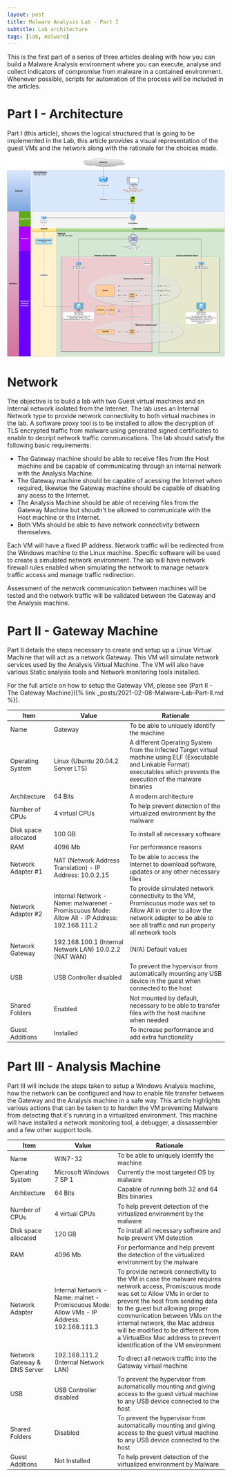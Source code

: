 ```yaml
---
layout: post
title: Malware Analysis Lab - Part I
subtitle: Lab architecture
tags: [lab, malware]
---
```


This is the first part of a series of three articles dealing with how you can build a Malware Analysis environment where you can execute, analyse and collect indicators of compromise from malware in a contained environment. Whenever possible, scripts for automation of the process will be included in the articles.

# Part I - Architecture

Part I (this article), shows the logical structured that is going to be implemented in the Lab, this article provides a visual representation of the guest VMs and the network along with the rationale for the choices made.

![](../assets/lab-part-1/Malware_Analysis_Lab.png)

# Network

The objective is to build a lab with two Guest virtual machines and an Internal network isolated from the Internet. The lab uses an Internal Network type to provide network connectivity to both virtual machines in the lab. A software proxy tool is to be installed to allow the decryption of TLS encrypted traffic from malware using generated signed certificates to enable to decript network traffic communications. The lab should satisfy the following basic requirements:
- The Gateway machine should be able to receive files from the Host machine and be capable of communicating through an internal network with the Analysis Machine. 
- The Gateway machine should be capable of acessing the Internet when required, likewise the Gateway machine should be capable of disabling any acess to the Internet.
- The Analysis Machine should be able of receiving files from the Gateway Machine but shoudn't be allowed to communicate with the Host machine or the Internet. 
- Both VMs should be able to have network connectivity between themselves.

Each VM will have a fixed IP address. Network traffic will be redirected from the Windows machine to the Linux machine. Specific software will be used to create a simulated network environment. The lab will have network firewall rules enabled when simulating the network to manage network traffic access and manage traffic redirection.

Assessment of the network communication between machines will be tested and the network traffic will be validated  between the Gateway and the Analysis machine.

# Part II - Gateway Machine

Part II details the steps necessary to create and setup up a Linux Virtual Machine that will act as a network Gateway. This VM will simulate network services used by the Analysis Virtual Machine. The VM will also have various Static analysis tools and Network monitoring tools installed.

For the full article on how to setup the Gateway VM, please see [Part II - The Gateway Machine]({% link _posts/2021-02-08-Malware-Lab-Part-II.md %}).

| Item | Value | Rationale |
| --- | --- | --- |
| Name | Gateway | To be able to uniquely identify the machine |
| Operating System | Linux (Ubuntu 20.04.2 Server LTS) | A different Operating System from the infected Target virtual machine using ELF (Executable and Linkable Format) executables which prevents the execution of the malware binaries |
| Architecture | 64 Bits | A modern architecture |
| Number of CPUs | 4 virtual CPUs | To help prevent detection of the virtualized environment by the malware |
| Disk space allocated | 100 GB | To install all necessary software |
| RAM | 4096 Mb | For performance reasons |
| Network Adapter #1 | NAT (Network Address Translation) - IP Address: 10.0.2.15 | To be able to access the Internet to download software, updates or any other necessary files |
| Network Adapter #2 | Internal Network - Name: malwarenet - Promiscuous Mode: Allow All - IP Address: 192.168.111.2 | To provide simulated network connectivity to the VM, Promiscuous mode was set to Allow All in order to allow the network adapter to be able to see all traffic and run properly all network tools |
| Network Gateway | 192.168.100.1 (Internal Network LAN) 10.0.2.2 (NAT WAN) | (N/A) Default values |
| USB | USB Controller disabled | To prevent the hypervisor from automatically mounting any USB device in the guest when connected to the host |
| Shared Folders | Enabled | Not mounted by default, necessary to be able to transfer files with the host machine when needed |
| Guest Additions | Installed | To increase performance and add extra functionality |

# Part III - Analysis Machine

Part III will include the steps taken to setup a Windows Analysis machine, how the network can be configured and how to enable file transfer between the Gateway and the Analysis machine in a safe way. This article highlights various actions that can be taken to to harden the VM preventing Malware from detecting that it's running in a virtualized environment. This machine will have installed a network monitoring tool, a debugger, a dissassembler and a few other support tools.

| Item | Value | Rationale |
| --- | --- | --- |
| Name | WIN7-32 | To be able to uniquely identify the machine |
| Operating System | Microsoft Windows 7 SP 1 | Currently the most targeted OS by malware |
| Architecture | 64 Bits | Capable of running both 32 and 64 Bits binaries |
| Number of CPUs | 4 virtual CPUs | To help prevent detection of  the virtualized environment by the malware |
| Disk space allocated | 120 GB | To install all necessary software and help prevent VM detection |
| RAM | 4096 Mb | For performance and help prevent the detection of the virtualized environment by the malware |
| Network Adapter | Internal Network - Name: malnet - Promiscuous Mode: Allow VMs -	IP Address: 192.168.111.3 | To provide network connectivity to the VM in case the malware requires network access, Promiscuous mode was set to Allow VMs in order to prevent the host from sending data to the guest but allowing proper communication between VMs on the internal network, the Mac address will be modified to be different from a VirtualBox Mac address to prevent identification of the VM environment |
| Network Gateway & DNS Server | 192.168.111.2 (Internal Network LAN) | To direct all network traffic into the Gateway virtual machine |
| USB | USB Controller disabled | To prevent the hypervisor from automatically mounting and giving access to the guest virtual machine to any USB device connected to the host |
| Shared Folders | Disabled | To prevent the hypervisor from automatically mounting and giving access to the guest virtual machine to any USB device connected to the host |
| Guest Additions | Not Installed | To help prevent detection of  the virtualized environment by Malware |
